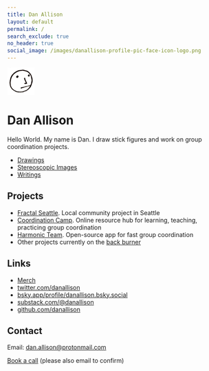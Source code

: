 ```yaml
---
title: Dan Allison
layout: default
permalink: /
search_exclude: true
no_header: true
social_image: /images/danallison-profile-pic-face-icon-logo.png
---
```


<img src="/images/danallison-profile-pic-face-icon-logo.png" width="64px">

# Dan Allison

Hello World. My name is Dan. I draw stick figures and work on group coordination projects.

* [Drawings](/drawings)
* [Stereoscopic Images](/stereoscopic-images)
* [Writings](/writings)

## Projects

* [Fractal Seattle](https://fractalseattle.org/). Local community project in Seattle
* [Coordination Camp](https://coordination.camp). Online resource hub for learning, teaching, practicing group coordination
* [Harmonic Team](https://harmonic.team). Open-source app for fast group coordination
* Other projects currently on the [back burner](/back-burner-projects)

## Links

* [Merch](https://danallison.threadless.com/)
* [twitter.com/danallison](https://twitter.com/danallison)
* [bsky.app/profile/danallison.bsky.social](https://bsky.app/profile/danallison.bsky.social)
* [substack.com/@danallison](https://substack.com/@danallison)
* [github.com/danallison](https://github.com/danallison)

## Contact

Email: [dan.allison@protonmail.com](mailto:dan.allison@protonmail.com)

[Book a call](https://cal.com/danallison) (please also email to confirm)